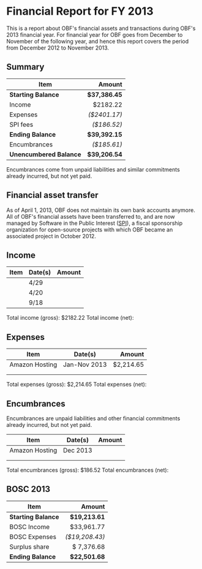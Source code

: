 # Financial Report for FY 2013

This is a report about OBF's financial assets and transactions during OBF's 2013 financial year. For financial year for OBF goes from December to November of the following year, and hence this report covers the period from December 2012 to November 2013.

## Summary

| Item                   | Amount         |
|------------------------|---------------:|
| **Starting Balance**   | **$37,386.45** |
| Income                 |   $2182.22   |
| Expenses               | _($2401.17)_ |
| SPI fees               | _($186.52)_ |
| **Ending Balance**     | **$39,392.15** |
| Encumbrances           | _($185.61)_ |
|**Unencumbered Balance**| **$39,206.54** |

Encumbrances come from unpaid liabilities and similar commitments already incurred, but not yet paid.

## Financial asset transfer

As of April 1, 2013, OBF does not maintain its own bank accounts anymore. All of OBF's financial assets have been transferred to, and are now managed by Software in the Public Interest ([SPI]), a fiscal sponsorship organization for open-source projects with which OBF became an associated project in October 2012.

## Income

| Item   | Date(s)  | Amount  |
|--------|----------|--------:|
|        |  4/29 |  | 121.36
|        |  4/20 |  | 60.86
|        |  9/18 |  | 2,000.00

Total income (gross): $2182.22
Total income (net):

## Expenses

| Item   | Date(s)  | Amount  |
|--------|----------|--------:|
| Amazon Hosting        | Jan-Nov 2013  | $2,214.65  |
|        |   |   |
|        |   |   |

Total expenses (gross):  $2,214.65
Total expenses (net):

## Encumbrances

Encumbrances are unpaid liabilities and other financial commitments already incurred, but not yet paid.

| Item   | Date(s)  | Amount  |
|--------|----------|--------:|
| Amazon Hosting        | Dec 2013  |   | 186.52
|        |   |   |
|        |   |   |

Total encumbrances (gross):  $186.52
Total encumbrances (net):

## BOSC 2013

| Item                 | Amount         |
|----------------------|---------------:|
| **Starting Balance** | **$19,213.61** |
| BOSC Income          |   $33,961.77  |
| BOSC Expenses        | _($19,208.43)_ |
| Surplus share        |   $ 7,376.68  |
| **Ending Balance**   | **$22,501.68** |

[SPI]: http://spi-inc.org
